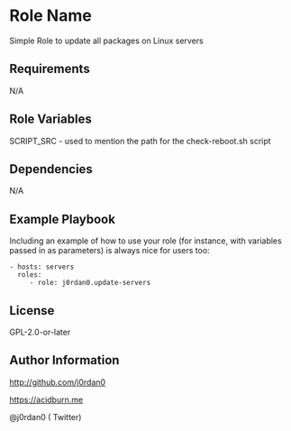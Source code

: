Role Name
=========

Simple Role to update all packages on Linux servers

Requirements
------------

N/A

Role Variables
--------------

SCRIPT_SRC - used to mention the path for the check-reboot.sh script

Dependencies
------------

N/A

Example Playbook
----------------

Including an example of how to use your role (for instance, with variables passed in as parameters) is always nice for users too:

    - hosts: servers
      roles:
         - role: j0rdan0.update-servers

License
-------
GPL-2.0-or-later


Author Information
------------------

http://github.com/j0rdan0

https://acidburn.me

@j0rdan0 ( Twitter)
